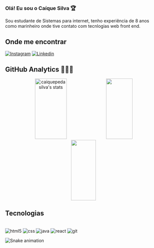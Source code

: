 ### Olá! Eu sou o Caíque Silva 🏆

Sou estudante de Sistemas para internet, tenho experiência de 8 anos como marinheiro onde tive contato com tecnlogias web front end.

## Onde me encontrar
[![Instagram](https://img.shields.io/badge/Instagram-E4405F?style=for-the-badge&logo=instagram&logoColor=white)](https://www.instagram.com/caiquepe.dasilva/)
[![Linkedin](https://img.shields.io/badge/LinkedIn-0077B5?style=for-the-badge&logo=linkedin&logoColor=white)](https://www.linkedin.com/in/caiquepedasilva/)

## GitHub Analytics 👨🏾‍💻
<div align="center">  
  <img width="45%" height="195px" src="https://github-readme-stats.vercel.app/api/pin/?username=caiquepedasilva&repo=github-readme-stats&hide_border=true&cache_seconds=86400&theme=radical&bg_color=0d1117" alt="caiquepedasilva's stats"/>
  <img width="41%" height="195px" src="https://github-readme-stats.vercel.app/api/top-langs/?username=caiquepedasilva&layout=compact&hide_border=true&title_color=ff91a4&text_color=ff91a4&bg_color=0d1117" />
  <img width="40%" height="195px" src="https://streak-stats.demolab.com/?user=caiquepedasilva&theme=radical&hide_border=true" /> 
</div>

## Tecnologias
<div style="display: inline_block"><br/>
  <img align="center"alt="html5" src="https://img.shields.io/badge/HTML5-E34F26?style=for-the-badge&logo=html5&logoColor=white"/>
  <img align="center"alt="css" src="https://img.shields.io/badge/CSS3-1572B6?style=for-the-badge&logo=css3&logoColor=white"/>
  <img align="center"alt="java" src="https://img.shields.io/badge/Java-ED8B00?style=for-the-badge&logo=java&logoColor=white"/>
  <img align="center"alt="react" src="https://img.shields.io/badge/React-20232A?style=for-the-badge&logo=react&logoColor=61DAFB"/>
  <img align="center"alt="git" src="https://img.shields.io/badge/GIT-E44C30?style=for-the-badge&logo=git&logoColor=white"/>
  
  ![Snake animation](https://github.com/caiquepedasilva/caiquepedasilva/blob/output/github-contribution-grid-snake.svg)
  
</div>
